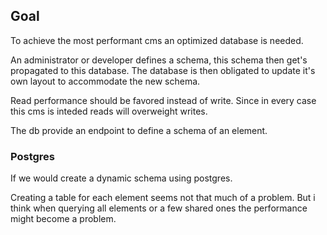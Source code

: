 ## Goal

To achieve the most performant cms an optimized database is needed.

An administrator or developer defines a schema, this schema then get's propagated to this database.
The database is then obligated to update it's own layout to accommodate the new schema.

Read performance should be favored instead of write. Since in every case this cms is inteded reads will overweight writes.


The db provide an endpoint to define a schema of an element.


### Postgres

If we would create a dynamic schema using postgres.

Creating a table for each element seems not that much of a problem.
But i think when querying all elements or a few shared ones the performance might become a problem.

